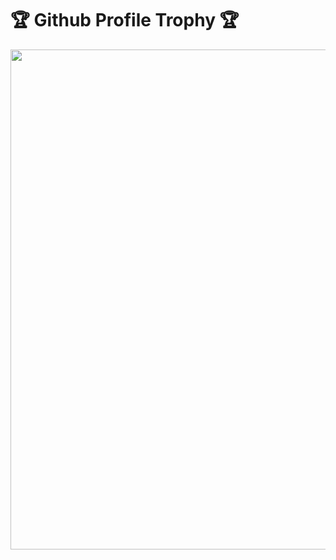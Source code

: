 </h3>
<h1>🏆 Github Profile Trophy 🏆</h1>
  <img width=800 src="https://github-profile-trophy.vercel.app/?username=j3andz&column=5&margin-w=15&margin-h=15&theme=discord&&no-frame=true"
<details>
